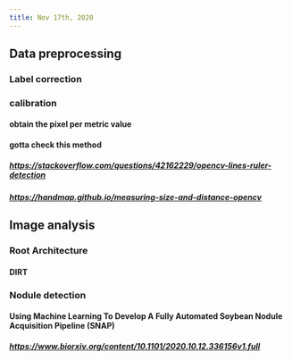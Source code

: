 ```yaml
---
title: Nov 17th, 2020
---
```


## Data preprocessing
### Label correction
####
### calibration
#### obtain the pixel per metric value
#### gotta check this method
##### https://stackoverflow.com/questions/42162229/opencv-lines-ruler-detection
##### https://handmap.github.io/measuring-size-and-distance-opencv
## Image analysis
### Root Architecture
#### DIRT
### Nodule detection
#### Using Machine Learning To Develop A Fully Automated Soybean Nodule Acquisition Pipeline (SNAP)
##### https://www.biorxiv.org/content/10.1101/2020.10.12.336156v1.full
